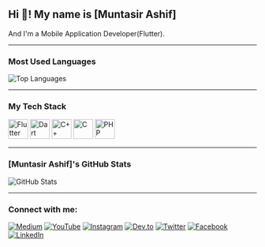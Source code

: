 ## Hi 👋! My name is [Muntasir Ashif]
And I'm a Mobile Application Developer(Flutter).

---

### Most Used Languages

![Top Languages](https://github-readme-stats.vercel.app/api/top-langs/?username=MuntasirAsif&layout=compact&theme=radical)

---

### My Tech Stack

<p align="left">
  <img src="https://img.icons8.com/color/48/000000/flutter.png" alt="Flutter" width="40" height="40"/>
  <img src="https://img.icons8.com/color/48/000000/dart.png" alt="Dart" width="40" height="40"/>
  <img src="https://img.icons8.com/color/48/000000/c-plus-plus-logo.png" alt="C++" width="40" height="40"/>
  <img src="https://img.icons8.com/color/48/000000/c-programming.png" alt="C" width="40" height="40"/>
  <img src="https://img.icons8.com/officel/48/000000/php-logo.png" alt="PHP" width="40" height="40"/>
</p>

---

### [Muntasir Ashif]'s GitHub Stats

![GitHub Stats](https://github-readme-stats.vercel.app/api?username=MuntasirAsif&show_icons=true&theme=radical)

---


### Connect with me:

[![Medium](https://img.shields.io/badge/-Medium-black?style=flat-square&logo=medium)](https://medium.com/@yourusername)
[![YouTube](https://img.shields.io/badge/YouTube-red?style=flat-square&logo=youtube)](https://www.youtube.com/c/yourusername)
[![Instagram](https://img.shields.io/badge/Instagram-E4405F?style=flat-square&logo=instagram&logoColor=white)](https://www.instagram.com/yourusername)
[![Dev.to](https://img.shields.io/badge/Dev.to-0A0A0A?style=flat-square&logo=devdotto)](https://dev.to/yourusername)
[![Twitter](https://img.shields.io/badge/Twitter-blue?style=flat-square&logo=twitter&logoColor=white)](https://twitter.com/yourusername)
[![Facebook](https://img.shields.io/badge/Facebook-1877F2?style=flat-square&logo=facebook&logoColor=white)](https://www.facebook.com/yourusername)
[![LinkedIn](https://img.shields.io/badge/LinkedIn-blue?style=flat-square&logo=linkedin)](https://www.linkedin.com/in/yourusername/)
